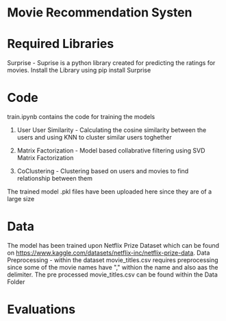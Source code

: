 # Movie Recommendation Systen

# Required Libraries
Surprise - Suprise is a python library created for predicting the ratings for movies. Install the Library using
pip install Surprise

# Code
train.ipynb contains the code for training the models
1. User User Similarity - Calculating the cosine similarity between the users and using KNN to cluster similar users toghether

2. Matrix Factorization - Model based collabrative filtering using SVD Matrix Factorization

3. CoClustering - Clustering based on users and movies to find relationship between them

The trained model .pkl files have been uploaded here since they are of a large size

# Data
The model has been trained upon Netflix Prize Dataset which can be found on https://www.kaggle.com/datasets/netflix-inc/netflix-prize-data.
Data Preprocessing - within the dataset movie_titles.csv requires preprocessing since some of the movie names have "," withion the name and also aas the delimiter. The pre processed movie_titles.csv can be found within the Data Folder

# Evaluations
